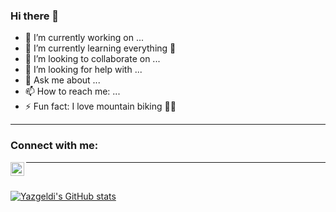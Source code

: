 ### Hi there 👋

- 🔭 I’m currently working on ...
- 🌱 I’m currently learning everything 🤣
- 👯 I’m looking to collaborate on ...
- 🤔 I’m looking for help with ...
- 💬 Ask me about ...
- 📫 How to reach me: ...
- ⚡ Fun fact: I love mountain biking 🚵‍♀

---

### Connect with me:

[<img align="left" alt="codeSTACKr | LinkedIn" width="22px" src="https://cdn.jsdelivr.net/npm/simple-icons@v3/icons/linkedin.svg" />][linkedin]

[linkedin]: https://linkedin.com/in/yazgeldi-hojayev-733348208/

---

<br />

[![Yazgeldi's GitHub stats](https://github-readme-stats.vercel.app/api?username=yazgeldigithub)](https://github.com/yazgeldigithub/github-readme-stats)


